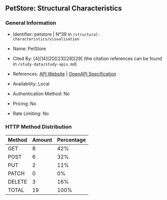 ## PetStore: Structural Characteristics

### General Information

- Identifier: petstore | N°39 in `/structural-characteristics/visualisation`

- Name: PetStore

- Cited By: [4][14][20][23][28][29] (the citation references can be found in `/study-data/study-apis.md`)

- References: [API Website](https://github.com/swagger-api/swagger-petstore) | [OpenAPI Specification](https://petstore3.swagger.io/api/v3/openapi.json)

- Availability: Local

- Authentication Method: No

- Pricing: No

- Rate Limiting: No

### HTTP Method Distribution

| Method | Amount | Percentage |
|--------|--------|------------|
| GET | 8 | 42% |
| POST | 6 | 32% |
| PUT | 2 | 11% |
| PATCH | 0 | 0% |
| DELETE | 3 | 16% |
| TOTAL | 19 | 100% |
